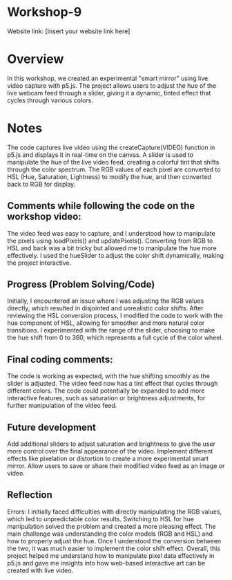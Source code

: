 # Workshop-9
Website link: [Insert your website link here]

# Overview
In this workshop, we created an experimental "smart mirror" using live video capture with p5.js.
The project allows users to adjust the hue of the live webcam feed through a slider, giving it a dynamic, tinted effect that cycles through various colors.

# Notes
The code captures live video using the createCapture(VIDEO) function in p5.js and displays it in real-time on the canvas.
A slider is used to manipulate the hue of the live video feed, creating a colorful tint that shifts through the color spectrum.
The RGB values of each pixel are converted to HSL (Hue, Saturation, Lightness) to modify the hue, and then converted back to RGB for display.

## Comments while following the code on the workshop video:

The video feed was easy to capture, and I understood how to manipulate the pixels using loadPixels() and updatePixels().
Converting from RGB to HSL and back was a bit tricky but allowed me to manipulate the hue more effectively.
I used the hueSlider to adjust the color shift dynamically, making the project interactive.

## Progress (Problem Solving/Code)
Initially, I encountered an issue where I was adjusting the RGB values directly, which resulted in disjointed and unrealistic color shifts.
After reviewing the HSL conversion process, I modified the code to work with the hue component of HSL, allowing for smoother and more natural color transitions.
I experimented with the range of the slider, choosing to make the hue shift from 0 to 360, which represents a full cycle of the color wheel.

## Final coding comments:
The code is working as expected, with the hue shifting smoothly as the slider is adjusted. The video feed now has a tint effect that cycles through different colors.
The code could potentially be expanded to add more interactive features, such as saturation or brightness adjustments, for further manipulation of the video feed.

## Future development
Add additional sliders to adjust saturation and brightness to give the user more control over the final appearance of the video.
Implement different effects like pixelation or distortion to create a more experimental smart mirror.
Allow users to save or share their modified video feed as an image or video.

## Reflection
Errors: I initially faced difficulties with directly manipulating the RGB values, which led to unpredictable color results. Switching to HSL for hue manipulation solved the problem and created a more pleasing effect.
The main challenge was understanding the color models (RGB and HSL) and how to properly adjust the hue. Once I understood the conversion between the two, it was much easier to implement the color shift effect.
Overall, this project helped me understand how to manipulate pixel data effectively in p5.js and gave me insights into how web-based interactive art can be created with live video.